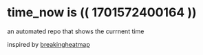 # time_now is (( 1701572400164 ))

an automated repo that shows the currnent time

inspired by [breakingheatmap](https://github.com/breakingheatmap/breakingheatmap)